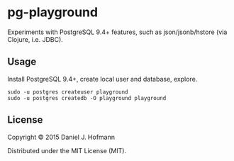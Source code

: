 # pg-playground

Experiments with PostgreSQL 9.4+ features, such as json/jsonb/hstore (via Clojure, i.e. JDBC).


## Usage

Install PostgreSQL 9.4+, create local user and database, explore.

    sudo -u postgres createuser playground
    sudo -u postgres createdb -O playground playground


## License

Copyright © 2015 Daniel J. Hofmann

Distributed under the MIT License (MIT).
